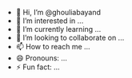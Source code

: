- 👋 Hi, I’m @ghouliabayand
- 👀 I’m interested in ...
- 🌱 I’m currently learning ...
- 💞️ I’m looking to collaborate on ...
- 📫 How to reach me ...
- 😄 Pronouns: ...
- ⚡ Fun fact: ...

<!---
ghouliabayand/ghouliabayand is a ✨ special ✨ repository because its `README.md` (this file) appears on your GitHub profile.
You can click the Preview link to take a look at your changes.
--->
